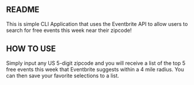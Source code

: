 ## README

This is simple CLI Application that uses the Eventbrite API to allow users to search for free events this week near their zipcode!

## HOW TO USE

Simply input any US 5-digit zipcode and you will receive a list of the top 5 free events this week that Eventbrite suggests within a 4 mile radius. You can then save your favorite selections to a list. 
